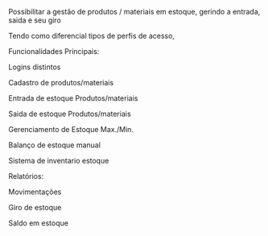Possibilitar a gestão de produtos / materiais em estoque, gerindo a entrada, saida e seu giro 

Tendo como diferencial tipos de perfis de acesso, 

Funcionalidades Principais: 

Logins distintos 

Cadastro de produtos/materiais 

Entrada de estoque Produtos/materiais 

Saida de estoque Produtos/materiais 

Gerenciamento de Estoque Max./Min. 

Balanço de estoque manual 

Sistema de inventario estoque 

Relatórios: 

Movimentações 

Giro de estoque 

Saldo em estoque  
